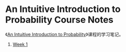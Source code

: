 # An Intuitive Introduction to Probability Course Notes
《[An Intuitive Introduction to Probability](https://www.coursera.org/learn/introductiontoprobability)》课程的学习笔记。

1. [Week 1](week1.md)